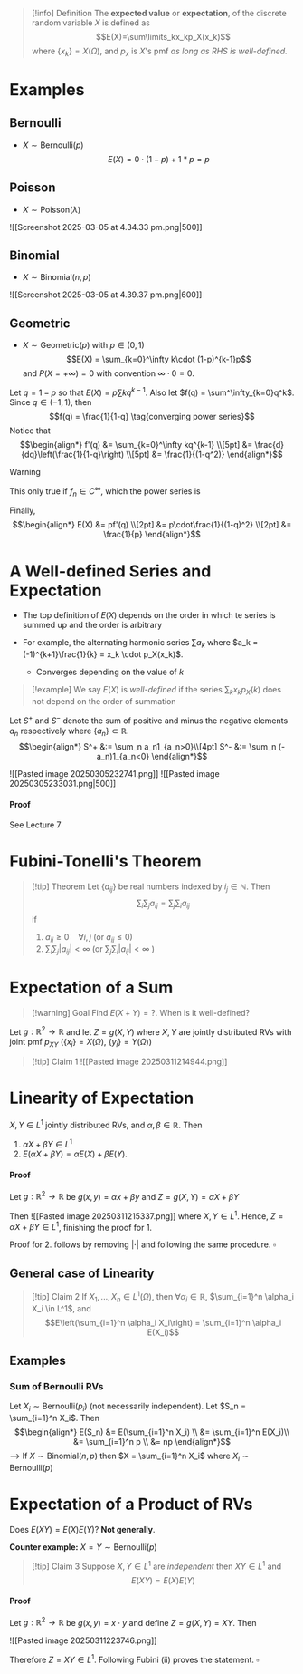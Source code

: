 > [!info] Definition
> The **expected value** or **expectation**, of the discrete random variable $X$ is defined as 
> $$E(X)=\sum\limits_kx_kp_X(x_k)$$ 
> where $\{x_k\} = X(\Omega)$, and $p_x$ is $X$'s pmf *as long as RHS is well-defined.*

# Examples

## Bernoulli
- $X \sim \text{Bernoulli}(p)$
$$E(X) = 0\cdot (1-p) + 1 * p = p$$

## Poisson
- $X \sim \text{Poisson}(\lambda)$

![[Screenshot 2025-03-05 at 4.34.33 pm.png|500]]

## Binomial 
- $X \sim \text{Binomial}(n,p)$

![[Screenshot 2025-03-05 at 4.39.37 pm.png|600]]


## Geometric
- $X \sim \text{Geometric}(p)$ with $p \in (0,1)$
$$E(X) = \sum_{k=0}^\infty k\cdot (1-p)^{k-1}p$$
and $P(X=+\infty)=0$ with convention $\infty \cdot 0 = 0$.

Let $q = 1 - p$ so that $E(X) = p\sum kq^{k-1}$. Also let $f(q) = \sum^\infty_{k=0}q^k$. Since $q \in (-1,1)$, then 
$$f(q) = \frac{1}{1-q} \tag{converging power series}$$
Notice that 
$$\begin{align*}
f'(q) &= \sum_{k=0}^\infty kq^{k-1} \\[5pt]
&= \frac{d}{dq}\left(\frac{1}{1-q}\right) \\[5pt]
&= \frac{1}{(1-q^2)}
\end{align*}$$
>[!warning]
>This only true if $f_n \in C^\infty$, which the power series is 
>

Finally,
$$\begin{align*}
E(X) &= pf'(q) \\[2pt]
&= p\cdot\frac{1}{(1-q)^2} \\[2pt]
&= \frac{1}{p}
\end{align*}$$


# A Well-defined Series and Expectation

- The top definition of $E(X)$ depends on the order in which te series is summed up and the order is arbitrary

- For example, the alternating harmonic series $\sum {a_k}$ where $a_k = (-1)^{k+1}\frac{1}{k} = x_k \cdot p_X(x_k)$.
	- Converges depending on the value of $k$

>[!example] We say $E(X)$ is *well-defined* if the series $\sum_k x_kp_X(k)$ does not depend on the order of summation

Let $S^+$ and $S^-$ denote the sum of positive and minus the negative elements $a_n$ respectively where $\{a_n\}\subset \mathbb{R}$.
$$\begin{align*}
S^+ &:= \sum_n a_n1_{a_n>0}\\[4pt]
S^- &:= \sum_n (-a_n)1_{a_n<0}
\end{align*}$$

![[Pasted image 20250305232741.png]]
![[Pasted image 20250305233031.png|500]]
#### Proof
See Lecture 7 

# Fubini-Tonelli's Theorem

>[!tip] Theorem
>Let $\{a_{ij}\}$ be real numbers indexed by $i_j \in \mathbb{N}$. Then
>$$\sum_i\sum_j a_{ij} = \sum_j\sum_i a_{ij}$$
>if 
>1. $a_{ij}\geq 0\quad \forall i,j$  (or $a_{ij} \leq 0$)
>2. $\sum_i\sum_j |a_{ij}| < \infty$  (or $\sum_j\sum_i |a_{ij}| < \infty$ )


# Expectation of a Sum

>[!warning] Goal
>Find $E(X+Y) = ?$. When is it well-defined?

Let $g: \mathbb{R}^2 \to \mathbb{R}$ and let $Z = g(X,Y)$ where $X,Y$ are jointly distributed RVs with joint pmf $p_{XY}$ ($\{x_i\} = X(\Omega)$, $\{y_i\} = Y(\Omega)$)



>[!tip] Claim 1
>![[Pasted image 20250311214944.png]]



# Linearity of Expectation

$X,Y\in L^1$ jointly distributed RVs, and $\alpha,\beta \in \mathbb{R}$. Then 

1. $\alpha X + \beta Y \in L^1$
2. $E(\alpha X + \beta Y) = \alpha E(X) + \beta E(Y)$.

#### Proof
Let $g: \mathbb{R}^2 \to \mathbb{R}$ be $g(x,y)=\alpha x + \beta y$ and $Z = g(X,Y)= \alpha X + \beta Y$

Then 
![[Pasted image 20250311215337.png]]
where $X,Y \in L^1$. 
Hence, $Z = \alpha X + \beta Y \in L^1$, finishing the proof for 1.

Proof for 2. follows by removing $|\cdot|$ and following the same procedure. $\square$ 


## General case of Linearity

> [!tip] Claim 2
> If $X_1,...,X_n \in L^1(\Omega)$, then $\forall \alpha_i \in \mathbb{R}$, $\sum_{i=1}^n \alpha_i X_i \in L^1$, and 
> $$E\left(\sum_{i=1}^n \alpha_i X_i\right) = \sum_{i=1}^n \alpha_i E(X_i)$$


## Examples

### Sum of Bernoulli RVs
Let $X_i \sim \text{Bernoulli}(p_i)$ (not necessarily independent). Let $S_n = \sum_{i=1}^n X_i$. Then
$$\begin{align*}
E(S_n) &= E(\sum_{i=1}^n X_i) \\
&= \sum_{i=1}^n E(X_i)\\
&= \sum_{i=1}^n p \\
&= np \end{align*}$$
--> If $X \sim \text{Binomial}(n,p)$ then $X = \sum_{i=1}^n X_i$ where $X_i \sim \text{Bernoulli}(p)$


# Expectation of a Product of RVs

Does $E(XY) = E(X)E(Y)$? **Not generally**. 

**Counter example:** $X = Y \sim \text{Bernoulli}(p)$

>[!tip] Claim 3
>Suppose $X,Y \in L^1$ are *independent* then $XY \in L^1$ and 
>$$E(XY) = E(X)E(Y)$$
#### Proof
Let $g: \mathbb{R}^2 \to \mathbb{R}$ be $g(x,y) = x\cdot y$ and define $Z = g(X,Y) = XY$. Then

![[Pasted image 20250311223746.png]]

Therefore $Z=XY \in L^1$. Following Fubini (ii) proves the statement. $\square$ 

